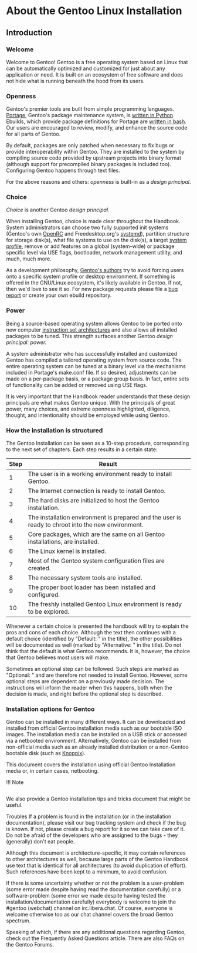 # About the Gentoo Linux Installation

## Introduction

### Welcome

Welcome to Gentoo! Gentoo is a free operating system based on Linux that can be automatically optimized and customized for just about any application or need. It is built on an ecosystem of free software and does not hide what is running beneath the hood from its users.

### Openness
Gentoo's premier tools are built from simple programming languages. [Portage](https://wiki.gentoo.org/wiki/Portage), Gentoo's package maintenance system, is [written in Python](https://gitweb.gentoo.org/proj/portage.git/). Ebuilds, which provide package definitions for Portage are [written in bash](https://gitweb.gentoo.org/repo/gentoo.git). Our users are encouraged to review, modify, and enhance the source code for all parts of Gentoo.

By default, packages are only patched when necessary to fix bugs or provide interoperability within Gentoo. They are installed to the system by compiling source code provided by upstream projects into binary format (although support for precompiled binary packages is included too). Configuring Gentoo happens through text files.

For the above reasons and others: *openness* is built-in as a *design principal*.

### Choice

*Choice* is another Gentoo *design principal*.

When installing Gentoo, choice is made clear throughout the Handbook. System administrators can choose two fully supported init systems (Gentoo's own [OpenRC](https://wiki.gentoo.org/wiki/OpenRC) and Freedesktop.org's [systemd](https://wiki.gentoo.org/wiki/Systemd)), partition structure for storage disk(s), what file systems to use on the disk(s), a target [system profile](https://wiki.gentoo.org/wiki/Profile), remove or add features on a global (system-wide) or package specific level via USE flags, bootloader, network management utility, and much, much more.

As a development philosophy, [Gentoo's authors](https://www.gentoo.org/inside-gentoo/developers/) try to avoid forcing users onto a specific system profile or desktop environment. If something is offered in the GNU/Linux ecosystem, it's likely available in Gentoo. If not, then we'd love to see it so. For new package requests please file a [bug report](https://bugs.gentoo.org/) or create your own ebuild repository.

### Power

Being a source-based operating system allows Gentoo to be ported onto new computer [instruction set architectures](https://en.wikipedia.org/wiki/instruction_set_architecture) and also allows all installed packages to be tuned. This strength surfaces another Gentoo *design principal: power.*

A system administrator who has successfully installed and customized Gentoo has compiled a tailored operating system from source code. The entire operating system can be tuned at a binary level via the mechanisms included in Portage's make.conf file. If so desired, adjustments can be made on a per-package basis, or a package group basis. In fact, entire sets of functionality can be added or removed using USE flags.

It is very important that the Handbook reader understands that these design principals are what makes Gentoo unique. With the principals of great power, many choices, and extreme openness highlighted, diligence, thought, and intentionality should be employed while using Gentoo.

### How the installation is structured

The Gentoo Installation can be seen as a 10-step procedure, corresponding to the next set of chapters. Each step results in a certain state:

|Step	|Result|
|--|--|
|1	|The user is in a working environment ready to install Gentoo.|
|2	|The Internet connection is ready to install Gentoo.|
|3	|The hard disks are initialized to host the Gentoo installation.|
|4	|The installation environment is prepared and the user is ready to chroot into the new environment.|
|5	|Core packages, which are the same on all Gentoo installations, are installed.|
|6	|The Linux kernel is installed.|
|7	|Most of the Gentoo system configuration files are created.|
|8	|The necessary system tools are installed.|
|9	|The proper boot loader has been installed and configured.|
|10	|The freshly installed Gentoo Linux environment is ready to be explored.|

Whenever a certain choice is presented the handbook will try to explain the pros and cons of each choice. Although the text then continues with a default choice (identified by "Default: " in the title), the other possibilities will be documented as well (marked by "Alternative: " in the title). Do not think that the default is what Gentoo recommends. It is, however, the choice that Gentoo believes most users will make.

Sometimes an optional step can be followed. Such steps are marked as "Optional: " and are therefore not needed to install Gentoo. However, some optional steps are dependent on a previously made decision. The instructions will inform the reader when this happens, both when the decision is made, and right before the optional step is described.

### Installation options for Gentoo
Gentoo can be installed in many different ways. It can be downloaded and installed from official Gentoo installation media such as our bootable ISO images. The installation media can be installed on a USB stick or accessed via a netbooted environment. Alternatively, Gentoo can be installed from non-official media such as an already installed distribution or a non-Gentoo bootable disk (such as [Knoppix](https://www.knopper.net/knoppix/index-en.html)).

This document covers the installation using official Gentoo Installation media or, in certain cases, netbooting.

!!! Note
```For help on the other installation approaches, including using non-Gentoo bootable media, please read our [Alternative installation guide](https://wiki.gentoo.org/wiki/Installation_alternatives).
```

We also provide a Gentoo installation tips and tricks document that might be useful.

Troubles
If a problem is found in the installation (or in the installation documentation), please visit our bug tracking system and check if the bug is known. If not, please create a bug report for it so we can take care of it. Do not be afraid of the developers who are assigned to the bugs - they (generally) don't eat people.

Although this document is architecture-specific, it may contain references to other architectures as well, because large parts of the Gentoo Handbook use text that is identical for all architectures (to avoid duplication of effort). Such references have been kept to a minimum, to avoid confusion.

If there is some uncertainty whether or not the problem is a user-problem (some error made despite having read the documentation carefully) or a software-problem (some error we made despite having tested the installation/documentation carefully) everybody is welcome to join the #gentoo (webchat) channel on irc.libera.chat. Of course, everyone is welcome otherwise too as our chat channel covers the broad Gentoo spectrum.

Speaking of which, if there are any additional questions regarding Gentoo, check out the Frequently Asked Questions article. There are also FAQs on the Gentoo Forums.